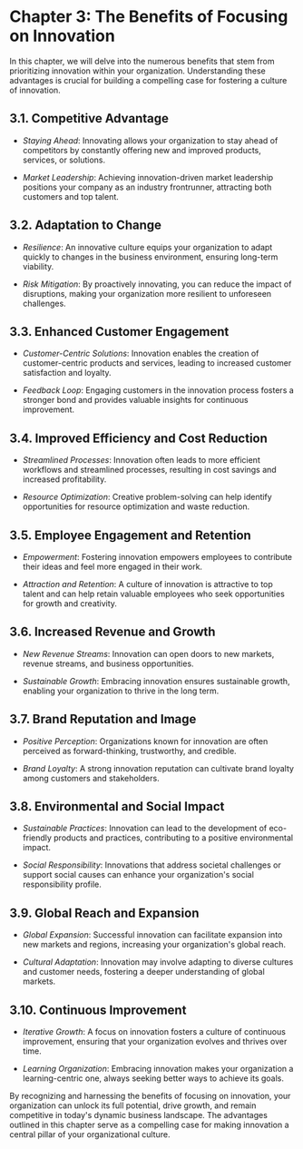 Chapter 3: The Benefits of Focusing on Innovation
=================================================

In this chapter, we will delve into the numerous benefits that stem from prioritizing innovation within your organization. Understanding these advantages is crucial for building a compelling case for fostering a culture of innovation.

3.1. **Competitive Advantage**
------------------------------

* *Staying Ahead*: Innovating allows your organization to stay ahead of competitors by constantly offering new and improved products, services, or solutions.

* *Market Leadership*: Achieving innovation-driven market leadership positions your company as an industry frontrunner, attracting both customers and top talent.

3.2. **Adaptation to Change**
-----------------------------

* *Resilience*: An innovative culture equips your organization to adapt quickly to changes in the business environment, ensuring long-term viability.

* *Risk Mitigation*: By proactively innovating, you can reduce the impact of disruptions, making your organization more resilient to unforeseen challenges.

3.3. **Enhanced Customer Engagement**
-------------------------------------

* *Customer-Centric Solutions*: Innovation enables the creation of customer-centric products and services, leading to increased customer satisfaction and loyalty.

* *Feedback Loop*: Engaging customers in the innovation process fosters a stronger bond and provides valuable insights for continuous improvement.

3.4. **Improved Efficiency and Cost Reduction**
-----------------------------------------------

* *Streamlined Processes*: Innovation often leads to more efficient workflows and streamlined processes, resulting in cost savings and increased profitability.

* *Resource Optimization*: Creative problem-solving can help identify opportunities for resource optimization and waste reduction.

3.5. **Employee Engagement and Retention**
------------------------------------------

* *Empowerment*: Fostering innovation empowers employees to contribute their ideas and feel more engaged in their work.

* *Attraction and Retention*: A culture of innovation is attractive to top talent and can help retain valuable employees who seek opportunities for growth and creativity.

3.6. **Increased Revenue and Growth**
-------------------------------------

* *New Revenue Streams*: Innovation can open doors to new markets, revenue streams, and business opportunities.

* *Sustainable Growth*: Embracing innovation ensures sustainable growth, enabling your organization to thrive in the long term.

3.7. **Brand Reputation and Image**
-----------------------------------

* *Positive Perception*: Organizations known for innovation are often perceived as forward-thinking, trustworthy, and credible.

* *Brand Loyalty*: A strong innovation reputation can cultivate brand loyalty among customers and stakeholders.

3.8. **Environmental and Social Impact**
----------------------------------------

* *Sustainable Practices*: Innovation can lead to the development of eco-friendly products and practices, contributing to a positive environmental impact.

* *Social Responsibility*: Innovations that address societal challenges or support social causes can enhance your organization's social responsibility profile.

3.9. **Global Reach and Expansion**
-----------------------------------

* *Global Expansion*: Successful innovation can facilitate expansion into new markets and regions, increasing your organization's global reach.

* *Cultural Adaptation*: Innovation may involve adapting to diverse cultures and customer needs, fostering a deeper understanding of global markets.

3.10. **Continuous Improvement**
--------------------------------

* *Iterative Growth*: A focus on innovation fosters a culture of continuous improvement, ensuring that your organization evolves and thrives over time.

* *Learning Organization*: Embracing innovation makes your organization a learning-centric one, always seeking better ways to achieve its goals.

By recognizing and harnessing the benefits of focusing on innovation, your organization can unlock its full potential, drive growth, and remain competitive in today's dynamic business landscape. The advantages outlined in this chapter serve as a compelling case for making innovation a central pillar of your organizational culture.
